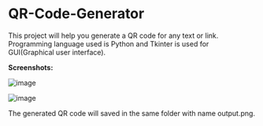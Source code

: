 # QR-Code-Generator

This project will help you generate a QR code for any text or link. Programming language used is Python and Tkinter is used for GUI(Graphical user interface).

**Screenshots:**

![image](https://user-images.githubusercontent.com/91329268/152359181-9d6feec0-0c34-468e-9b57-433134af00da.png)

![image](https://user-images.githubusercontent.com/91329268/152359340-134f42dd-eab3-416e-b234-74017012ce94.png)

The generated QR code will saved in the same folder with name output.png.
